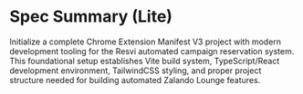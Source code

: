 # Spec Summary (Lite)

Initialize a complete Chrome Extension Manifest V3 project with modern development tooling for the Resvi automated campaign reservation system. This foundational setup establishes Vite build system, TypeScript/React development environment, TailwindCSS styling, and proper project structure needed for building automated Zalando Lounge features.